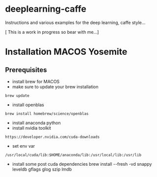 # deeplearning-caffe

Instructions and various examples for the deep learning, caffe style...

[ This is a work in progress so bear with me...]

# Installation MACOS Yosemite

## Prerequisites

* install brew for MACOS
* make sure to update your brew installation
```
brew update
```
* install openblas
```
brew install homebrew/science/openblas
```
* install anaconda python
* install nvidia toolkit
```
https://developer.nvidia.com/cuda-downloads
```
* set env var
```
/usr/local/cuda/lib:$HOME/anaconda/lib:/usr/local/lib:/usr/lib
```
* install some post cuda dependencies
brew install --fresh -vd snappy leveldb gflags glog szip lmdb
